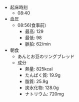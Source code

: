 - 起床時刻
  - 08:40
- 血圧
  - 08:56(食事前)
    - 最高: 129
    - 最低: 98
    - 脈拍: 62/min
- 朝食
  - あんとお豆のリングブレッド
  - 成分
    - 熱量: 825kcal
    - たんぱく質: 19.9g
    - 脂質: 25.9g
    - 炭水化物: 128.0g
    - ナトリウム: 720mg
